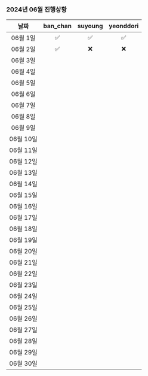 ### 2024년 06월 진행상황
| 날짜 | ban_chan | suyoung | yeonddori |
|:---:|:---:|:---:|:---:|
| 06월 1일 | ✅ | ✅ | ✅ |
| 06월 2일 | ✅ | ❌ | ❌ |
| 06월 3일 | | | |
| 06월 4일 | | | |
| 06월 5일 | | | |
| 06월 6일 | | | |
| 06월 7일 | | | |
| 06월 8일 | | | |
| 06월 9일 | | | |
| 06월 10일 | | | |
| 06월 11일 | | | |
| 06월 12일 | | | |
| 06월 13일 | | | |
| 06월 14일 | | | |
| 06월 15일 | | | |
| 06월 16일 | | | |
| 06월 17일 | | | |
| 06월 18일 | | | |
| 06월 19일 | | | |
| 06월 20일 | | | |
| 06월 21일 | | | |
| 06월 22일 | | | |
| 06월 23일 | | | |
| 06월 24일 | | | |
| 06월 25일 | | | |
| 06월 26일 | | | |
| 06월 27일 | | | |
| 06월 28일 | | | |
| 06월 29일 | | | |
| 06월 30일 | | | |
